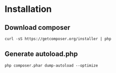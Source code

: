 # Installation
## Download composer
```curl -sS https://getcomposer.org/installer | php```
## Generate autoload.php
```php composer.phar dump-autoload --optimize```